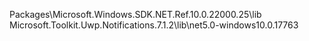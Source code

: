 Packages\Microsoft.Windows.SDK.NET.Ref.10.0.22000.25\lib
Microsoft.Toolkit.Uwp.Notifications.7.1.2\lib\net5.0-windows10.0.17763